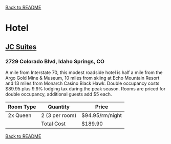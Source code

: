 [Back to README](README.md)

# Hotel

## [JC Suites](http://www.jcsuites.com/room-rates)
### 2729 Colorado Blvd, Idaho Springs, CO
A mile from Interstate 70, this modest roadside hotel is half a mile from the Argo Gold Mine & Museum, 10 miles from skiing at Echo Mountain Resort and 13 miles from Monarch Casino Black Hawk. Double occupancy costs $89.95 plus 9.9% lodging tax during the peak season. Rooms are priced for double occupancy, additional guests add $5 each.


|Room Type|Quantity|Price|
|---------|--------|-----|
|2x Queen|2 (3 per room)|$94.95/rm/night|
| |Total Cost|$189.90|

[Back to README](README.md)
